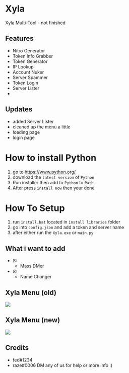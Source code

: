 # Xyla

Xyla Multi-Tool - not finished

## Features
- Nitro Generator
- Token Info Grabber
- Token Generator
- IP Lookup
- Account Nuker
- Server Spammer
- Token Login
-  Server Lister
-
## Updates
- added Server Lister
- cleaned up the menu a little
- loading page
- login page

# How to install Python
1. go to https://www.python.org/
2. download the `latest version` of `Python`
3. Run installer then add to `Python` to `Path` 
4. After press `install now` then your done

# How To Setup
1. run `install.bat` located in `install libraries` folder
2. go into `config.json` and add a token and server name
3. after either run the `Xyla.exe` or `main.py` 

## What i want to add
- [X] - Mass DMer
- [X] - Name Changer

## Xyla Menu (old)
<img src="https://cdn.discordapp.com/attachments/715735357290840188/961907071811485706/unknown.png">

## Xyla Menu (new)
<img src="https://cdn.discordapp.com/attachments/962387650097082438/962802009268953098/unknown.png">

## Credits
- fed#1234
- raze#0006
DM any of us for help or more info :)
